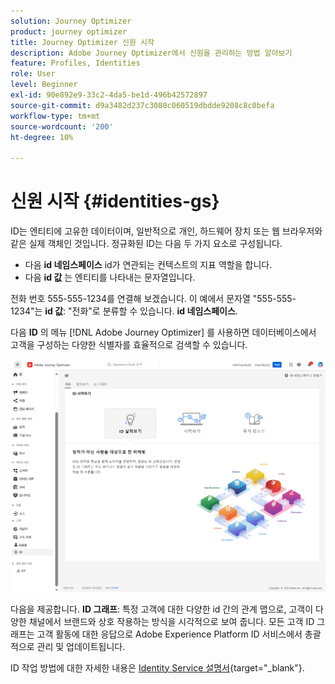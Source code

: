 ```yaml
---
solution: Journey Optimizer
product: journey optimizer
title: Journey Optimizer 신원 시작
description: Adobe Journey Optimizer에서 신원을 관리하는 방법 알아보기
feature: Profiles, Identities
role: User
level: Beginner
exl-id: 90e892e9-33c2-4da5-be1d-496b42572897
source-git-commit: d9a3482d237c3080c060519dbdde9208c8c0befa
workflow-type: tm+mt
source-wordcount: '200'
ht-degree: 10%

---
```


# 신원 시작 {#identities-gs}

ID는 엔티티에 고유한 데이터이며, 일반적으로 개인, 하드웨어 장치 또는 웹 브라우저와 같은 실제 객체인 것입니다. 정규화된 ID는 다음 두 가지 요소로 구성됩니다.

* 다음 **id 네임스페이스** id가 연관되는 컨텍스트의 지표 역할을 합니다.
* 다음 **id 값** 는 엔티티를 나타내는 문자열입니다.

전화 번호 555-555-1234를 연결해 보겠습니다. 이 예에서 문자열 &quot;555-555-1234&quot;는 **id 값**: &quot;전화&quot;로 분류할 수 있습니다. **id 네임스페이스**.

다음 **ID** 의 메뉴 [!DNL Adobe Journey Optimizer] 를 사용하면 데이터베이스에서 고객을 구성하는 다양한 식별자를 효율적으로 검색할 수 있습니다.

![](assets/identities-home.png)

다음을 제공합니다. **ID 그래프**: 특정 고객에 대한 다양한 id 간의 관계 맵으로, 고객이 다양한 채널에서 브랜드와 상호 작용하는 방식을 시각적으로 보여 줍니다. 모든 고객 ID 그래프는 고객 활동에 대한 응답으로 Adobe Experience Platform ID 서비스에서 총괄적으로 관리 및 업데이트됩니다.

ID 작업 방법에 대한 자세한 내용은 [Identity Service 설명서](https://experienceleague.adobe.com/docs/experience-platform/identity/home.html?lang=ko-KR){target="_blank"}.
